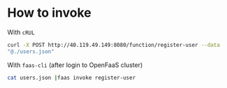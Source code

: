 # How to invoke
With `cRUL`
```bash
curl -X POST http://40.119.49.149:8080/function/register-user --data
"@./users.json"
```

With `faas-cli` (after login to OpenFaaS cluster)
```bash
cat users.json |faas invoke register-user
```


